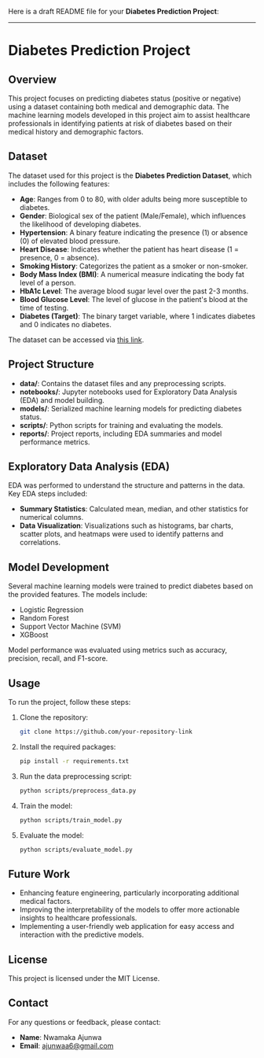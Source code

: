 Here is a draft README file for your **Diabetes Prediction Project**:

---

# Diabetes Prediction Project

## Overview

This project focuses on predicting diabetes status (positive or negative) using a dataset containing both medical and demographic data. The machine learning models developed in this project aim to assist healthcare professionals in identifying patients at risk of diabetes based on their medical history and demographic factors.

## Dataset

The dataset used for this project is the **Diabetes Prediction Dataset**, which includes the following features:

- **Age**: Ranges from 0 to 80, with older adults being more susceptible to diabetes.
- **Gender**: Biological sex of the patient (Male/Female), which influences the likelihood of developing diabetes.
- **Hypertension**: A binary feature indicating the presence (1) or absence (0) of elevated blood pressure.
- **Heart Disease**: Indicates whether the patient has heart disease (1 = presence, 0 = absence).
- **Smoking History**: Categorizes the patient as a smoker or non-smoker.
- **Body Mass Index (BMI)**: A numerical measure indicating the body fat level of a person.
- **HbA1c Level**: The average blood sugar level over the past 2-3 months.
- **Blood Glucose Level**: The level of glucose in the patient's blood at the time of testing.
- **Diabetes (Target)**: The binary target variable, where 1 indicates diabetes and 0 indicates no diabetes.

The dataset can be accessed via [this link](https://drive.google.com/file/d/1INcXfo2qK3qQeiewOccs5sEJ3HluyVGh/view?usp=sharing).

## Project Structure

- **data/**: Contains the dataset files and any preprocessing scripts.
- **notebooks/**: Jupyter notebooks used for Exploratory Data Analysis (EDA) and model building.
- **models/**: Serialized machine learning models for predicting diabetes status.
- **scripts/**: Python scripts for training and evaluating the models.
- **reports/**: Project reports, including EDA summaries and model performance metrics.
  
## Exploratory Data Analysis (EDA)

EDA was performed to understand the structure and patterns in the data. Key EDA steps included:

- **Summary Statistics**: Calculated mean, median, and other statistics for numerical columns.
- **Data Visualization**: Visualizations such as histograms, bar charts, scatter plots, and heatmaps were used to identify patterns and correlations.
  
## Model Development

Several machine learning models were trained to predict diabetes based on the provided features. The models include:

- Logistic Regression
- Random Forest
- Support Vector Machine (SVM)
- XGBoost

Model performance was evaluated using metrics such as accuracy, precision, recall, and F1-score.

## Usage

To run the project, follow these steps:

1. Clone the repository:
   ```bash
   git clone https://github.com/your-repository-link
   ```
   
2. Install the required packages:
   ```bash
   pip install -r requirements.txt
   ```

3. Run the data preprocessing script:
   ```bash
   python scripts/preprocess_data.py
   ```

4. Train the model:
   ```bash
   python scripts/train_model.py
   ```

5. Evaluate the model:
   ```bash
   python scripts/evaluate_model.py
   ```

## Future Work

- Enhancing feature engineering, particularly incorporating additional medical factors.
- Improving the interpretability of the models to offer more actionable insights to healthcare professionals.
- Implementing a user-friendly web application for easy access and interaction with the predictive models.

## License

This project is licensed under the MIT License.

## Contact

For any questions or feedback, please contact:

- **Name**: Nwamaka Ajunwa
- **Email**: ajunwaa6@gmail.com
